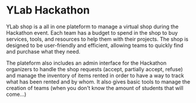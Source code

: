# YLab Hackathon

YLab shop is a all in one plateform to manage a virtual shop during the Hackathon event. Each team has a budget to spend in the shop to buy services, tools, and resources to help them with their projects. The shop is designed to be user-friendly and efficient, allowing teams to quickly find and purchase what they need.

The plateform also includes an admin interface for the Hackathon organizers to handle the shop requests (accept, partially accept, refuse) and manage the inventory of items rented in order to have a way to track what has been rented and by whom.
It also gives basic tools to manage the creation of teams (when you don't know the amount of students that will come...)
